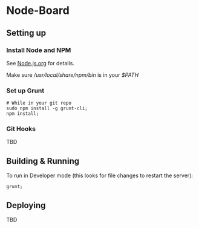 Node-Board
===========================

Setting up
----------

### Install Node and NPM

See [Node.js.org](http://nodejs.org/download/) for details.

Make sure */usr/local/share/npm/bin* is in your *$PATH*

### Set up Grunt

	# While in your git repo
	sudo npm install -g grunt-cli;
	npm install;

### Git Hooks

TBD

Building & Running
--------

To run in Developer mode (this looks for file changes to restart the server):

	grunt;

Deploying
---------

TBD
